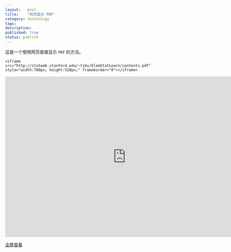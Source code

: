 ```yaml
---
layout:   post
title:    "网页显示 PDF"
category: technology
tags:     
description: 
published: true
status: publish
---
```


这是一个使用网页直接显示 `PDF` 的方法。

    <iframe src="http://statweb.stanford.edu/~tibs/ElemStatLearn/contents.pdf" style="width:780px; height:520px;" frameborder="0"></iframe>
    

<iframe src="http://statweb.stanford.edu/~tibs/ElemStatLearn/contents.pdf" style="width:780px; height:520px;" frameborder="0"></iframe>

<a target="_blank" href="http://statweb.stanford.edu/~tibs/ElemStatLearn/contents.pdf" style="margin-top: 0px;">全屏查看</a>
